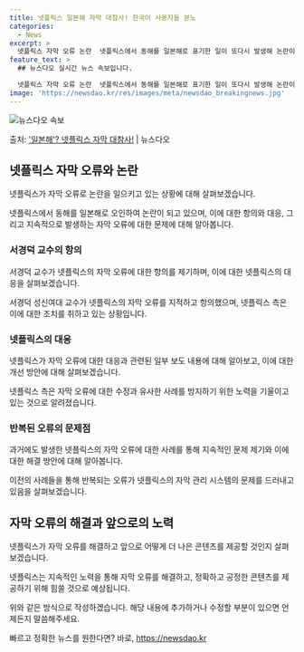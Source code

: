 ```yaml
---
title: 넷플릭스 일본해 자막 대참사! 한국어 사용자들 분노
categories:
  - News
excerpt: >
  넷플릭스 자막 오류 논란  넷플릭스에서 동해를 일본해로 표기한 일이 또다시 발생해 논란이 되고 있습니다. 지…
feature_text: >
  ## 뉴스다오 실시간 뉴스 속보입니다.

  넷플릭스 자막 오류 논란  넷플릭스에서 동해를 일본해로 표기한 일이 또다시 발생해 논란이 되고 있습니다. 지…
image: 'https://newsdao.kr/res/images/meta/newsdao_breakingnews.jpg'
---
```


![뉴스다오 속보](https://newsdao.kr/res/images/meta/newsdao_breakingnews.jpg)

<p>출처: <a href="https://newsdao.kr/4078" rel="dofollow">'일본해'? 넷플릭스 자막 대참사!</a> | 뉴스다오</p>

<h2 data-ke-size="size26">넷플릭스 자막 오류와 논란</h2>
넷플릭스가 자막 오류로 논란을 일으키고 있는 상황에 대해 살펴보겠습니다.

<p data-ke-size="size16">넷플릭스에서 동해를 일본해로 오인하여 논란이 되고 있으며, 이에 대한 항의와 대응, 그리고 지속적으로 발생하는 자막 오류에 대한 문제에 대해 알아봅니다.</p>

<h3><b>서경덕 교수의 항의</b></h3>
서경덕 교수가 넷플릭스의 자막 오류에 대한 항의를 제기하며, 이에 대한 넷플릭스의 대응을 살펴보겠습니다.

<p data-ke-size="size16">서경덕 성신여대 교수가 넷플릭스의 자막 오류를 지적하고 항의했으며, 넷플릭스 측은 이에 대한 조치를 취하고 있는 상황입니다.</p>

<h3><b>넷플릭스의 대응</b></h3>
넷플릭스가 자막 오류에 대한 대응과 관련된 일부 보도 내용에 대해 알아보고, 이에 대한 개선 방안에 대해 살펴보겠습니다.

<p data-ke-size="size16">넷플릭스 측은 자막 오류에 대한 수정과 유사한 사례를 방지하기 위한 노력을 기울이고 있는 것으로 알려졌습니다.</p>

<h3><b>반복된 오류의 문제점</b></h3>
과거에도 발생한 넷플릭스의 자막 오류에 대한 사례를 통해 지속적인 문제 제기와 이에 대한 해결 방안에 대해 알아봅니다.

<p data-ke-size="size16">이전의 사례들을 통해 반복되는 오류가 넷플릭스의 자막 관리 시스템의 문제를 드러내고 있음을 살펴보겠습니다.</p>

<h2 data-ke-size="size26">자막 오류의 해결과 앞으로의 노력</h2>
넷플릭스가 자막 오류를 해결하고 앞으로 어떻게 더 나은 콘텐츠를 제공할 것인지 살펴보겠습니다.

<p data-ke-size="size16">넷플릭스는 지속적인 노력을 통해 자막 오류를 해결하고, 정확하고 공정한 콘텐츠를 제공하기 위해 힘쓸 것으로 예상됩니다.</p>

위와 같은 방식으로 작성하겠습니다. 해당 내용에 추가하거나 수정할 부분이 있으면 언제든지 말씀해주세요. 

빠르고 정확한 뉴스를 원한다면? 바로, <a href="https://newsdao.kr" rel="dofollow">https://newsdao.kr</a>


